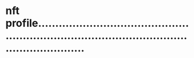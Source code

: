 # nft profile........................................................................................................................
